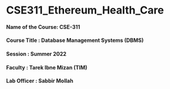 # CSE311_Ethereum_Health_Care
#### Name of the Course: CSE-311
#### Course Title      : Database Management Systems (DBMS) </br>
#### Session           : Summer 2022
#### Faculty           : Tarek Ibne Mizan (TIM)
#### Lab Officer       : Sabbir Mollah


